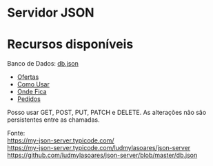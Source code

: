 # Servidor JSON

# Recursos disponíveis

Banco de Dados: <a href="https://my-json-server.typicode.com/ludmylasoares/json-server/db">db.json</a>
- <a href="https://my-json-server.typicode.com/ludmylasoares/json-server/ofertas">Ofertas</a>
- <a href="https://my-json-server.typicode.com/ludmylasoares/json-server/como-usar">Como Usar</a>
- <a href="https://my-json-server.typicode.com/ludmylasoares/json-server/onde-fica">Onde Fica</a>
- <a href="https://my-json-server.typicode.com/ludmylasoares/json-server/pedidos">Pedidos</a>

Posso usar GET, POST, PUT, PATCH e DELETE. As alterações não são persistentes entre as chamadas.

Fonte: </br>
https://my-json-server.typicode.com/ </br>
https://my-json-server.typicode.com/ludmylasoares/json-server </br>
https://github.com/ludmylasoares/json-server/blob/master/db.json

